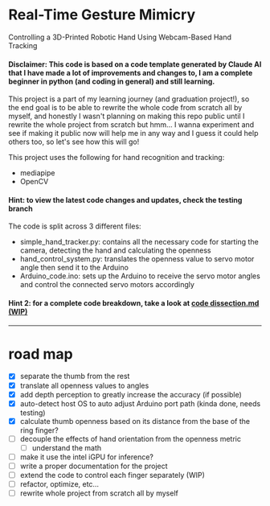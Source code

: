# Real-Time Gesture Mimicry
 Controlling a 3D-Printed Robotic Hand Using Webcam-Based Hand Tracking

#### Disclaimer: This code is based on a code template generated by Claude AI that I have made a lot of improvements and changes to, I am a complete beginner in python (and coding in general) and still learning.

This project is a part of my learning journey (and graduation project!), so the end goal is to be able to rewrite the whole code from scratch all by myself, and honestly I wasn't planning on making this repo public until I rewrite the whole project from scratch but hmm… I wanna experiment and see if making it public now will help me in any way and I guess it could help others too, so let's see how this will go!

This project uses the following for hand recognition and tracking:
- mediapipe
- OpenCV

#### Hint: to view the latest code changes and updates, check the testing branch

The code is split across 3 different files:
- simple_hand_tracker.py: contains all the necessary code for starting the camera, detecting the hand and calculating the openness
- hand_control_system.py: translates the openness value to servo motor angle then send it to the Arduino
- Arduino_code.ino: sets up the Arduino to receive the servo motor angles and control the connected servo motors accordingly

#### Hint 2: for a complete code breakdown, take a look  at [code dissection.md (WIP)](https://github.com/5wHN28Dg/Real-Time-Gesture-Mimicry/blob/main/code%20dissection%20%5BWIP%5D.md)

---

# road map
- [x] separate the thumb from the rest
- [x] translate all openness values to angles
- [x] add depth perception to greatly increase the accuracy (if possible)
- [x] auto-detect host OS to auto adjust Arduino port path (kinda done, needs testing)
- [x] calculate thumb openness based on its distance from the base of the ring finger?
- [ ] decouple the effects of hand orientation from the openness metric
     - [ ] understand the math
- [ ] make it use the intel iGPU for inference?
- [ ] write a proper documentation for the project
- [ ] extend the code to control each finger separately (WIP)
- [ ] refactor, optimize, etc…
- [ ] rewrite whole project from scratch all by myself
